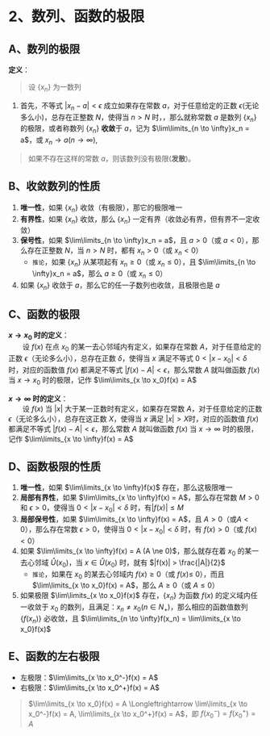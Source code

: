# 2、数列、函数的极限

## A、数列的极限

__定义__：

> 设 $\{ x_n \}$ 为一数列

1. 首先，不等式 $|x_n - a| < \epsilon$ 成立如果存在常数 $a$，对于任意给定的正数 $\epsilon$(无论多么小)，总存在正整数 $N$，使得当 $n >N$ 时，，那么就称常数 $a$ 是数列 $\{ x_n \}$ 的极限，或者称数列 $\{ x_n \}$ **收敛**于 $a$，记为 $\lim\limits_{n \to \infty}x_n = a$，或 $x_n \to a (n \to \infty)$,  
> 如果不存在这样的常数 $a$，则该数列没有极限(**发散**)。

## B、收敛数列的性质

1. **唯一性**，如果 $\{ x_n \}$ 收敛（有极限），那它的极限唯一
2. **有界性**，如果 $\{ x_n \}$ 收敛，那么 $\{ x_n \}$ 一定有界（收敛必有界，但有界不一定收敛）
3. **保号性**，如果 $\lim\limits_{n \to \infty}x_n = a$，且 $a > 0$（或 $a < 0$），那么存在正整数 $N$，当 $n > N$ 时，都有 $x_n > 0$（或 $x_n < 0$）
    - `推论`，如果 $\{ x_n \}$ 从某项起有 $x_n \geqslant 0$（或 $x_n \leqslant 0$），且 $\lim\limits_{n \to \infty}x_n = a$，那么 $a \geqslant 0$（或 $x_n \leqslant 0$）
4. 如果 $\{ x_n \}$ 收敛于 $a$，那么它的任一子数列也收敛，且极限也是 $a$

## C、函数的极限

**$x \to x_0$ 时的定义**：  
&emsp;&emsp;设 $f(x)$ 在点 $x_0$ 的某一去心邻域内有定义，如果存在常数 $A$，对于任意给定的正数 $\epsilon$（无论多么小），总存在正数 $\delta$，使得当 $x$ 满足不等式 $0 < |x - x_0| < \delta$ 时，对应的函数值 $f(x)$ 都满足不等式 $|f(x) - A| < \epsilon$，那么常数 $A$ 就叫做函数 $f(x)$ 当 $x \to x_0$ 时的极限，记作 $\lim\limits_{x \to x_0}f(x) = A$  

**$x \to \infty$ 时的定义**：  
&emsp;&emsp;设 $f(x)$ 当 $|x|$ 大于某一正数时有定义，如果存在常数 $A$，对于任意给定的正数 $\epsilon$（无论多么小），总存在这正数 $X$，使得当 $x$ 满足 $|x| > X$时，对应的函数值 $f(x)$ 都满足不等式 $|f(x) - A| < \epsilon$，那么常数 $A$ 就叫做函数 $f(x)$ 当 $x \to \infty$ 时的极限，记作 $\lim\limits_{x \to \infty}f(x) = A$

## D、函数极限的性质

1. **唯一性**，如果 $\lim\limits_{x \to \infty}f(x)$ 存在，那么这极限唯一
2. **局部有界性**，如果 $\lim\limits_{x \to \infty}f(x) = A$，那么存在常数 $M > 0$ 和 $\epsilon > 0$，使得当 $0 < |x - x_0| < \delta$ 时，有$|f(x)| \leqslant M$
3. **局部保号性**，如果 $\lim\limits_{x \to \infty}f(x) = A$，且 $A > 0$（或$A < 0$），那么存在常数 $\epsilon > 0$，使得当 $0 < |x - x_0| < \delta$ 时，有 $f(x) > 0$（或 $f(x) < 0$）
4. 如果 $\lim\limits_{x \to \infty}f(x) = A (A \ne 0)$，那么就存在着 $x_0$ 的某一去心邻域 $\mathring{U}(x_0)$，当 $x \in \mathring{U}(x_0)$ 时，就有 $|f(x)| > \frac{|A|}{2}$
    - `推论`，如果在 $x_0$ 的某去心邻域内 $f(x) \geqslant 0$（或 $f(x) \leqslant$ 0），而且 $\lim\limits_{x \to x_0}f(x) = A$，那么 $A \geqslant 0$（或 $A \leqslant 0$）
5. 如果极限 $\lim\limits_{x \to x_0}f(x)$ 存在，$\{ x_n \}$ 为函数 $f(x)$ 的定义域内任一收敛于 $x_0$ 的数列，且满足：$x_n \ne x_0 (n \in N_+)$，那么相应的函数值数列 $\{f(x_n)\}$ 必收敛，且 $\lim\limits_{n \to \infty}f(x_n) = \lim\limits_{x \to x_0}f(x)$

## E、函数的左右极限

- 左极限：$\lim\limits_{x \to x_0^-}f(x) = A$
- 右极限：$\lim\limits_{x \to x_0^+}f(x) = A$
> $\lim\limits_{x \to x_0}f(x) = A \Longleftrightarrow \lim\limits_{x \to x_0^-}f(x) = A, \lim\limits_{x \to x_0^+}f(x) = A$，即 $f(x_0^-) = f(x_0^+) = A$